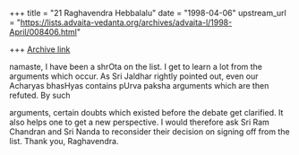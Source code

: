 +++
title = "21 Raghavendra Hebbalalu"
date = "1998-04-06"
upstream_url = "https://lists.advaita-vedanta.org/archives/advaita-l/1998-April/008406.html"

+++
[Archive link](https://lists.advaita-vedanta.org/archives/advaita-l/1998-April/008406.html)

namaste,
              I have been a shrOta on the list. I get to learn a lot
from the
arguments which occur. As Sri  Jaldhar rightly pointed out, even our
Acharyas
bhasHyas contains pUrva paksha arguments which are then refuted. By such

arguments, certain doubts which existed before the debate get clarified.
It
also helps one to get a new perspective.
           I would therefore ask Sri Ram Chandran and Sri Nanda to
reconsider
their decision on signing off from the list.
Thank you,
Raghavendra.

